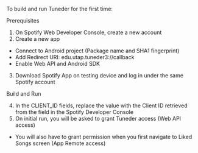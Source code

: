 To build and run Tuneder for the first time:

Prerequisites

1. On Spotify Web Developer Console, create a new account
2. Create a new app
  * Connect  to Android project (Package name and SHA1 fingerprint)
  * Add Redirect URI: edu.utap.tuneder3://callback
  * Enable Web API and Android SDK
3. Download Spotify App on testing device and log in under the same Spotify account
   
Build and Run

4. In the CLIENT_ID fields, replace the value with the Client ID retrieved from the field in the Spotify Developer Console
5. On initial run, you will be asked to grant Tuneder access (Web API access)
  * You will also have to grant permission when you first navigate to Liked Songs screen (App Remote access)

